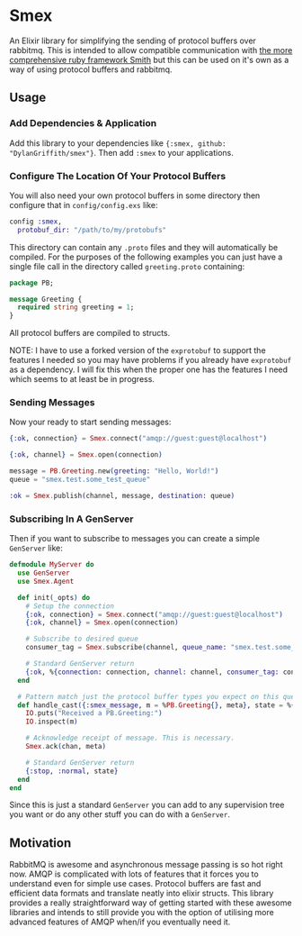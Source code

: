 Smex
====

An Elixir library for simplifying the sending of protocol buffers over rabbitmq. This is
intended to allow compatible communication with [the more comprehensive ruby
framework Smith](https://github.com/filterfish/smith2) but this can be used on
it's own as a way of using protocol buffers and rabbitmq.

## Usage

### Add Dependencies & Application
Add this library to your dependencies like `{:smex, github: "DylanGriffith/smex"}`. Then add `:smex` to your applications.

### Configure The Location Of Your Protocol Buffers
You will also need your own protocol buffers in some directory then configure
that in `config/config.exs` like:

```elixir
config :smex,
  protobuf_dir: "/path/to/my/protobufs"
```

This directory can contain any `.proto` files and they will automatically be
compiled. For the purposes of the following examples you can just have a single
file call in the directory called `greeting.proto` containing:

```protobuf
package PB;

message Greeting {
  required string greeting = 1;
}
```

All protocol buffers are compiled to structs.

NOTE: I have to use a forked version of the `exprotobuf` to support the features I needed so you may have problems if you already have `exprotobuf` as a dependency. I will fix this when the proper one has the features I need which seems to at least be in progress.

### Sending Messages
Now your ready to start sending messages:

```elixir
{:ok, connection} = Smex.connect("amqp://guest:guest@localhost")

{:ok, channel} = Smex.open(connection)

message = PB.Greeting.new(greeting: "Hello, World!")
queue = "smex.test.some_test_queue"

:ok = Smex.publish(channel, message, destination: queue)
```

### Subscribing In A GenServer
Then if you want to subscribe to messages you can create a simple `GenServer`
like:

```elixir
defmodule MyServer do
  use GenServer
  use Smex.Agent

  def init(_opts) do
    # Setup the connection
    {:ok, connection} = Smex.connect("amqp://guest:guest@localhost")
    {:ok, channel} = Smex.open(connection)

    # Subscribe to desired queue
    consumer_tag = Smex.subscribe(channel, queue_name: "smex.test.some_test_queue")

    # Standard GenServer return
    {:ok, %{connection: connection, channel: channel, consumer_tag: consumer_tag}}
  end

  # Pattern match just the protocol buffer types you expect on this queue
  def handle_cast({:smex_message, m = %PB.Greeting{}, meta}, state = %{channel: chan}) do
    IO.puts("Received a PB.Greeting:")
    IO.inspect(m)

    # Acknowledge receipt of message. This is necessary.
    Smex.ack(chan, meta)

    # Standard GenServer return
    {:stop, :normal, state}
  end
end
```

Since this is just a standard `GenServer` you can add to any supervision tree
you want or do any other stuff you can do with a `GenServer`.

## Motivation
RabbitMQ is awesome and asynchronous message passing is so hot right now. AMQP
is complicated with lots of features that it forces you to understand even for
simple use cases. Protocol buffers are fast and efficient data formats and
translate neatly into elixir structs. This library provides a really
straightforward way of getting started with these awesome libraries and intends
to still provide you with the option of utilising more advanced features of
AMQP when/if you eventually need it.
